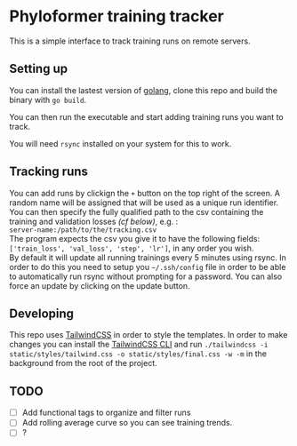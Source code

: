 # Phyloformer training tracker

This is a simple interface to track training runs on remote servers. 

## Setting up
You can install the lastest version of [golang](https://go.dev/doc/install), clone this repo and build the binary with `go build`.

You can then run the executable and start adding training runs you want to track. 

You will need `rsync` installed on your system for this to work. 

## Tracking runs
You can add runs by clickign the `+` button on the top right of the screen. A random name will be assigned that will be used as a unique run identifier.  
You can then specify the fully qualified path to the csv containing the training and validation losses *(cf below)*, e.g. :  
`server-name:/path/to/the/tracking.csv`  
The program expects the csv you give it to have the following fields: `['train_loss', 'val_loss', 'step', 'lr']`, in any order you wish.  
By default it will update all running trainings every 5 minutes using rsync. In order to do this you need to setup you `~/.ssh/config` file in order to be able to automatically run rsync without prompting for a password. You can also force an update by clicking on the update button. 

## Developing
This repo uses [TailwindCSS](https://tailwindcss.com) in order to style the templates. In order to make changes you can install the [TailwindCSS CLI](https://tailwindcss.com/blog/standalone-cli) and run `./tailwindcss -i static/styles/tailwind.css -o static/styles/final.css -w -m` in the background from the root of the project. 

## TODO
- [ ] Add functional tags to organize and filter runs
- [ ] Add rolling average curve so you can see training trends. 
- [ ] ? 
